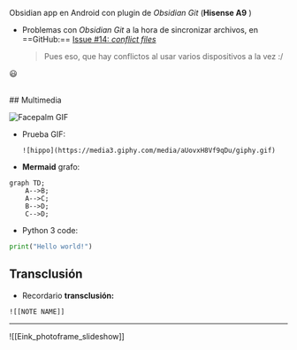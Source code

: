 Obsidian app en Android con plugin de _Obsidian Git_ (**Hisense A9** )

- Problemas con _Obsidian Git_ a la hora de sincronizar archivos, en ==GitHub:== [Issue #14: _conflict files_](https://github.com/denolehov/obsidian-git/issues/114)
     >Pues eso, que hay conflictos al usar varios dispositivos a la vez :/

😃

<br>
## Multimedia

<br>

![Facepalm GIF](https://media3.giphy.com/media/TJawtKM6OCKkvwCIqX/giphy.gif)


- Prueba GIF:
	
	```
	![hippo](https://media3.giphy.com/media/aUovxH8Vf9qDu/giphy.gif)
	```

- **Mermaid** grafo:
```mermaid
graph TD;
    A-->B;
    A-->C;
    B-->D;
    C-->D;
```



- Python 3 code:
```python
print("Hello world!")
```


## Transclusión

- Recordario **transclusión:**
```
![[NOTE NAME]]
```


<hr>


![[Eink_photoframe_slideshow]]
